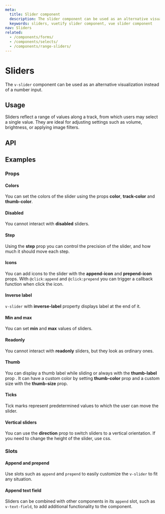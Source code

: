 ```yaml
---
meta:
  title: Slider component
  description: The slider component can be used as an alternative visualization instead of a number input.
  keywords: sliders, vuetify slider component, vue slider component
nav: Sliders
related:
  - /components/forms/
  - /components/selects/
  - /components/range-sliders/
---
```


# Sliders

The `v-slider` component can be used as an alternative visualization instead of a number input.

<entry-ad />

## Usage

Sliders reflect a range of values along a track, from which users may select a single value. They are ideal for adjusting settings such as volume, brightness, or applying image filters.

<usage name="v-slider" />

## API

<api-inline />

## Examples

### Props

#### Colors

You can set the colors of the slider using the props **color**, **track-color** and **thumb-color**.

<example file="v-slider/prop-colors" />

#### Disabled

You cannot interact with **disabled** sliders.

<example file="v-slider/prop-disabled" />

#### Step

Using the **step** prop you can control the precision of the slider, and how much it should move each step.

<example file="v-slider/prop-step" />

#### Icons

You can add icons to the slider with the **append-icon** and **prepend-icon** props. With `@click:append` and `@click:prepend` you can trigger a callback function when click the icon.

<example file="v-slider/prop-icons" />

#### Inverse label

`v-slider` with **inverse-label** property displays label at the end of it.

<example file="v-slider/prop-inverse-label" />

#### Min and max

You can set **min** and **max** values of sliders.

<example file="v-slider/prop-min-and-max" />

#### Readonly

You cannot interact with **readonly** sliders, but they look as ordinary ones.

<example file="v-slider/prop-readonly" />

#### Thumb

You can display a thumb label while sliding or always with the **thumb-label** prop . It can have a custom color by setting **thumb-color** prop and a custom size with the **thumb-size** prop.

<example file="v-slider/prop-thumb" />

#### Ticks

Tick marks represent predetermined values to which the user can move the slider.

<example file="v-slider/prop-ticks" />

<!-- #### Validation

Vuetify includes simple validation through the **rules** prop. The prop accepts a mixed array of types `function`, `boolean` and `string`. When the input value changes, each element in the array will be validated. Functions pass the current v-model as an argument and must return either `true` / `false` or a `string` containing an error message.

<example file="v-slider/prop-validation" /> -->

#### Vertical sliders

You can use the **direction** prop to switch sliders to a vertical orientation. If you need to change the height of the slider, use css.

<example file="v-slider/prop-vertical" />

### Slots

#### Append and prepend

Use slots such as `append` and `prepend` to easily customize the `v-slider` to fit any situation.

<example file="v-slider/slot-append-and-prepend" />

#### Append text field

Sliders can be combined with other components in its `append` slot, such as `v-text-field`, to add additional functionality to the component.

<example file="v-slider/slot-append-text-field" />

<backmatter />

